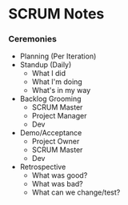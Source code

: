 # SCRUM Notes

### Ceremonies
- Planning (Per Iteration)
- Standup (Daily)
  - What I did
  - What I'm doing
  - What's in my way
- Backlog Grooming
  - SCRUM Master
  - Project Manager
  - Dev
- Demo/Acceptance
  - Project Owner
  - SCRUM Master
  - Dev
- Retrospective
  - What was good?
  - What was bad?
  - What can we change/test?
